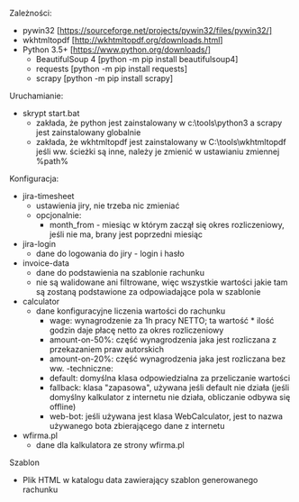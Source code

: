 Zależności:
- pywin32               [https://sourceforge.net/projects/pywin32/files/pywin32/]
- wkhtmltopdf           [http://wkhtmltopdf.org/downloads.html]
- Python 3.5+           [https://www.python.org/downloads/]
    - BeautifulSoup 4   [python -m pip install beautifulsoup4]
    - requests          [python -m pip install requests]
    - scrapy            [python -m pip install scrapy]

Uruchamianie:
- skrypt start.bat
    - zakłada, że python jest zainstalowany w c:\tools\python3 a scrapy jest zainstalowany globalnie
    - zakłada, że wkhtmltopdf jest zainstalowany w C:\tools\wkhtmltopdf  
    jeśli ww. ścieżki są inne, należy je zmienić w ustawianiu zmiennej %path%

Konfiguracja:
- jira-timesheet
    - ustawienia jiry, nie trzeba nic zmieniać
    - opcjonalnie:
        - month_from - miesiąc w którym zaczął się okres rozliczeniowy, jeśli nie ma, brany jest poprzedni miesiąc
- jira-login
    - dane do logowania do jiry - login i hasło
- invoice-data
    - dane do podstawienia na szablonie rachunku
    - nie są walidowane ani filtrowane, więc wszystkie wartości jakie tam są zostaną podstawione za odpowiadające pola w szablonie
- calculator
    - dane konfiguracyjne liczenia wartości do rachunku
        - wage: wynagrodzenie za 1h pracy NETTO; ta wartość * ilość godzin daje płacę netto za okres rozliczeniowy
        - amount-on-50%: część wynagrodzenia jaka jest rozliczana z przekazaniem praw autorskich
        - amount-on-20%: część wynagrodzenia jaka jest rozliczana bez ww.
    -techniczne:
        - default: domyślna klasa odpowiedzialna za przeliczanie wartości
        - fallback: klasa "zapasowa", używana jeśli default nie działa (jeśli domyślny kalkulator z internetu nie działa, obliczanie odbywa się offline)
        - web-bot: jeśli używana jest klasa WebCalculator, jest to nazwa używanego bota zbierającego dane z internetu
- wfirma.pl
    - dane dla kalkulatora ze strony wfirma.pl
    
Szablon
- Plik HTML w katalogu data zawierający szablon generowanego rachunku
